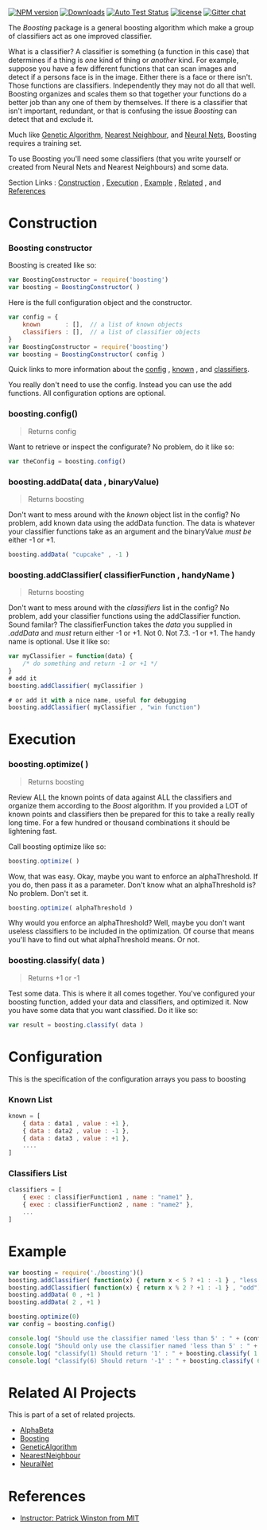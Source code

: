 [![NPM version][npm-image]][npm-url] [![Downloads][downloads-image]][npm-url] [![Auto Test Status][travis-image]][travis-url] [![license][license-image]][license-url] [![Gitter chat][gitter-image]][gitter-url]

The *Boosting* package is a general boosting algorithm which make a group of classifiers act as one improved classifier.

What is a classifier?  A classifier is something (a function in this case) that determines if a thing is *one* kind of thing or *another* kind.  For example, suppose you have a few different functions that can scan images and detect if a persons face is in the image.  Either there is a face or there isn't.  Those functions are classifiers.  Independently they may not do all that well.  Boosting organizes and scales them so that together your functions do a better job than any one of them by themselves.  If there is a classifier that isn't important, redundant, or that is confusing the issue *Boosting* can detect that and exclude it.

Much like [Genetic Algorithm](https://www.npmjs.com/package/geneticalgorithm), [Nearest Neighbour](https://www.npmjs.com/package/nearestneighbour), and [Neural Nets](https://www.npmjs.com/package/neuralnet), Boosting requires a training set.  

To use Boosting you'll need some classifiers (that you write yourself or created from Neural Nets and Nearest Neighbours) and some data.

Section Links : [Construction](#construction) , [Execution](#execution) , [Example](#example) , [Related](#related-ai-projects) , and [References](#references)

# Construction

### Boosting constructor
Boosting is created like so:
```js
var BoostingConstructor = require('boosting')
var boosting = BoostingConstructor( )
```

Here is the full configuration object and the constructor.
```js
var config = {
	known 		: [],  // a list of known objects
	classifiers : [],  // a list of classifier objects
}
var BoostingConstructor = require('boosting')
var boosting = BoostingConstructor( config )
```
Quick links to more information about the [config](#configuration) , [known](#known-list) , and [classifiers](#classifier-list).

You really don't need to use the config.  Instead you can use the add functions.  All configuration options are optional.

### boosting.config()
> Returns config

Want to retrieve or inspect the configurate?  No problem, do it like so:
```js
var theConfig = boosting.config()
```

### boosting.addData( data , binaryValue)
> Returns boosting

Don't want to mess around with the *known* object list in the config?  No problem, add known data using the addData function.  The data is whatever your classifier functions take as an argument and the binaryValue *must be* either -1 or +1.
```js
boosting.addData( "cupcake" , -1 )
```

### boosting.addClassifier( classifierFunction , handyName )
> Returns boosting

Don't want to mess around with the *classifiers* list in the config?  No problem, add your classifier functions using the addClassifier function.  Sound familar?  The classifierFunction takes the *data* you supplied in *.addData* and *must* return either -1 or +1.  Not 0.  Not 7.3.  -1 or +1.  The handy name is optional.  Use it like so:

```js
var myClassifier = function(data) { 
	/* do something and return -1 or +1 */
}
# add it
boosting.addClassifier( myClassifier )

# or add it with a nice name, useful for debugging
boosting.addClassifier( myClassifier , "win function")
```

# Execution

### boosting.optimize( )
> Returns boosting

Review ALL the known points of data against ALL the classifiers and organize them according to the *Boost* algorithm.  If you provided a LOT of known points and classifiers then be prepared for this to take a really really long time.  For a few hundred or thousand combinations it should be lightening fast.

Call boosting optimize like so:
```js
boosting.optimize( )
```
Wow, that was easy.  Okay, maybe you want to enforce an alphaThreshold.  If you do, then pass it as a parameter.  Don't know what an alphaThreshold is?  No problem.  Don't set it.
```js
boosting.optimize( alphaThreshold )
```
Why would you enforce an alphaThreshold?  Well, maybe you don't want useless classifiers to be included in the optimization.  Of course that means you'll have to find out what alphaThreshold means.  Or not.

### boosting.classify( data )
> Returns +1 or -1

Test some data.  This is where it all comes together.  You've configured your boosting function, added your data and classifiers, and optimized it.  Now you have some data that you want classified.  Do it like so:
```js
var result = boosting.classify( data )
```


# Configuration
This is the specification of the configuration arrays you pass to boosting

### Known List
```js
known = [
	{ data : data1 , value : +1 },
	{ data : data2 , value : -1 },
	{ data : data3 , value : +1 },
	....
]
```
### Classifiers List
```js
classifiers = [
	{ exec : classifierFunction1 , name : "name1" },
	{ exec : classifierFunction2 , name : "name2" },
	...	
]
```


# Example
```js
var boosting = require('./boosting')()
boosting.addClassifier( function(x) { return x < 5 ? +1 : -1 } , "less than 5")
boosting.addClassifier( function(x) { return x % 2 ? +1 : -1 } , "odd")
boosting.addData( 0 , +1 )
boosting.addData( 2 , +1 )

boosting.optimize(0)
var config = boosting.config()

console.log( "Should use the classifier named 'less than 5' : " + (config.goodClassifiers[0].name == "less than 5") )
console.log( "Should only use the classifier named 'less than 5' : " + (config.goodClassifiers.length == 1) )
console.log( "classify(1) Should return '1' : " + boosting.classify( 1 ) )
console.log( "classify(6) Should return '-1' : " + boosting.classify( 6 ) )
```


# Related AI Projects
This is part of a set of related projects.

* [AlphaBeta](https://www.npmjs.com/package/alphabeta)
* [Boosting](https://www.npmjs.com/package/boosting)
* [GeneticAlgorithm](https://www.npmjs.com/package/geneticalgorithm)
* [NearestNeighbour](https://www.npmjs.com/package/nearestneighbour)
* [NeuralNet](https://www.npmjs.com/package/neuralnet)

# References

* [Instructor: Patrick Winston from MIT](https://www.youtube.com/watch?v=UHBmv7qCey4)


[npm-url]: https://npmjs.org/package/boosting
[npm-image]: http://img.shields.io/npm/v/boosting.svg

[gitter-url]: https://gitter.im/panchishin/boosting
[gitter-image]: https://badges.gitter.im/panchishin/boosting.png
[downloads-image]: http://img.shields.io/npm/dm/boosting.svg

[travis-url]: https://travis-ci.org/panchishin/boosting
[travis-image]: http://img.shields.io/travis/panchishin/boosting.svg

[license-image]: https://img.shields.io/badge/license-Unlicense-green.svg
[license-url]: https://tldrlegal.com/license/unlicense


